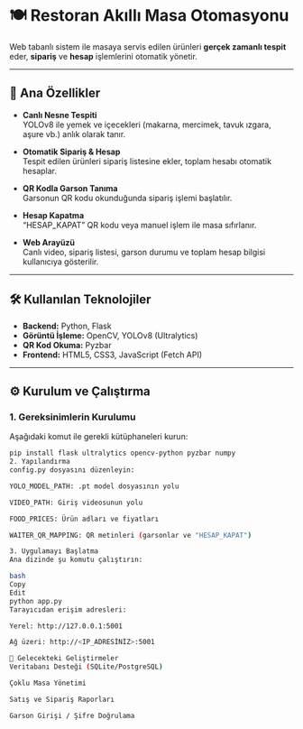 # 🍽️ Restoran Akıllı Masa Otomasyonu

Web tabanlı sistem ile masaya servis edilen ürünleri **gerçek zamanlı tespit** eder, **sipariş** ve **hesap** işlemlerini otomatik yönetir.

---

## 🚀 Ana Özellikler

- **Canlı Nesne Tespiti**  
  YOLOv8 ile yemek ve içecekleri (makarna, mercimek, tavuk ızgara, aşure vb.) anlık olarak tanır.

- **Otomatik Sipariş & Hesap**  
  Tespit edilen ürünleri sipariş listesine ekler, toplam hesabı otomatik hesaplar.

- **QR Kodla Garson Tanıma**  
  Garsonun QR kodu okunduğunda sipariş işlemi başlatılır.

- **Hesap Kapatma**  
  “HESAP_KAPAT” QR kodu veya manuel işlem ile masa sıfırlanır.

- **Web Arayüzü**  
  Canlı video, sipariş listesi, garson durumu ve toplam hesap bilgisi kullanıcıya gösterilir.

---

## 🛠️ Kullanılan Teknolojiler

- **Backend:** Python, Flask  
- **Görüntü İşleme:** OpenCV, YOLOv8 (Ultralytics)  
- **QR Kod Okuma:** Pyzbar  
- **Frontend:** HTML5, CSS3, JavaScript (Fetch API)

---

## ⚙️ Kurulum ve Çalıştırma

### 1. Gereksinimlerin Kurulumu

Aşağıdaki komut ile gerekli kütüphaneleri kurun:

```bash
pip install flask ultralytics opencv-python pyzbar numpy
2. Yapılandırma
config.py dosyasını düzenleyin:

YOLO_MODEL_PATH: .pt model dosyasının yolu

VIDEO_PATH: Giriş videosunun yolu

FOOD_PRICES: Ürün adları ve fiyatları

WAITER_QR_MAPPING: QR metinleri (garsonlar ve "HESAP_KAPAT")

3. Uygulamayı Başlatma
Ana dizinde şu komutu çalıştırın:

bash
Copy
Edit
python app.py
Tarayıcıdan erişim adresleri:

Yerel: http://127.0.0.1:5001

Ağ üzeri: http://<IP_ADRESİNİZ>:5001

🔮 Gelecekteki Geliştirmeler
Veritabanı Desteği (SQLite/PostgreSQL)

Çoklu Masa Yönetimi

Satış ve Sipariş Raporları

Garson Girişi / Şifre Doğrulama
